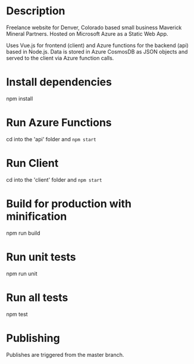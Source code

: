 # Description

Freelance website for Denver, Colorado based small business Maverick Mineral Partners. Hosted on Microsoft Azure as a Static Web App.

Uses Vue.js for frontend (client) and Azure functions for the backend (api) based in Node.js. Data is stored in Azure CosmosDB as JSON objects and served to the client via Azure function calls.


# Install dependencies

npm install


# Run Azure Functions

cd into the 'api' folder and `npm start`


# Run Client

cd into the 'client' folder and `npm start`


# Build for production with minification

npm run build


# Run unit tests

npm run unit


# Run all tests

npm test


# Publishing

Publishes are triggered from the master branch.